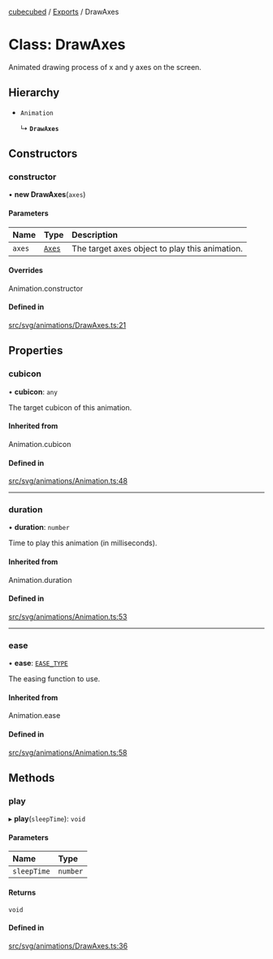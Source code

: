 [cubecubed](/reference/README.md) / [Exports](/reference/modules.md) / DrawAxes

# Class: DrawAxes

Animated drawing process of x and y axes on the screen.

## Hierarchy

- `Animation`

  ↳ **`DrawAxes`**

## Constructors

### constructor

• **new DrawAxes**(`axes`)

#### Parameters

| Name | Type | Description |
| :------ | :------ | :------ |
| `axes` | [`Axes`](/reference/classes/Axes.md) | The target axes object to play this animation. |

#### Overrides

Animation.constructor

#### Defined in

[src/svg/animations/DrawAxes.ts:21](https://github.com/imaphatduc/cubecubed/blob/1d9e38f/src/svg/animations/DrawAxes.ts#L21)

## Properties

### cubicon

• **cubicon**: `any`

The target cubicon of this animation.

#### Inherited from

Animation.cubicon

#### Defined in

[src/svg/animations/Animation.ts:48](https://github.com/imaphatduc/cubecubed/blob/1d9e38f/src/svg/animations/Animation.ts#L48)

___

### duration

• **duration**: `number`

Time to play this animation (in milliseconds).

#### Inherited from

Animation.duration

#### Defined in

[src/svg/animations/Animation.ts:53](https://github.com/imaphatduc/cubecubed/blob/1d9e38f/src/svg/animations/Animation.ts#L53)

___

### ease

• **ease**: [`EASE_TYPE`](/reference/types/EASE_TYPE.md)

The easing function to use.

#### Inherited from

Animation.ease

#### Defined in

[src/svg/animations/Animation.ts:58](https://github.com/imaphatduc/cubecubed/blob/1d9e38f/src/svg/animations/Animation.ts#L58)

## Methods

### play

▸ **play**(`sleepTime`): `void`

#### Parameters

| Name | Type |
| :------ | :------ |
| `sleepTime` | `number` |

#### Returns

`void`

#### Defined in

[src/svg/animations/DrawAxes.ts:36](https://github.com/imaphatduc/cubecubed/blob/1d9e38f/src/svg/animations/DrawAxes.ts#L36)
